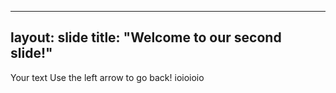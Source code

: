 
---
layout: slide
title: "Welcome to our second slide!"
---
Your text
Use the left arrow to go back!
ioioioio
